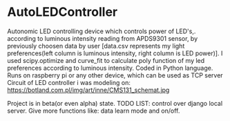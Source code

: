 # AutoLEDController
Autonomic LED controlling device which controls power of LED's,. according to luminous intensity reading from APDS9301 sensor, by previously choosen data by user [data.csv represents my light preferences(left column is luminous intensity, right column is LED power)]. I used scipy.optimize and curve_fit to calculate poly function of my led preferences according to luminous intensity. Coded in Python language. Runs on raspberry pi or any other device, which can be used as TCP server Circuit of LED controller i was modeling on: https://botland.com.pl/img/art/inne/CMS131_schemat.jpg 


Project is in beta(or even alpha) state. TODO LIST: control over django local server. 
Give more functions like: data learn mode and on/off. 


